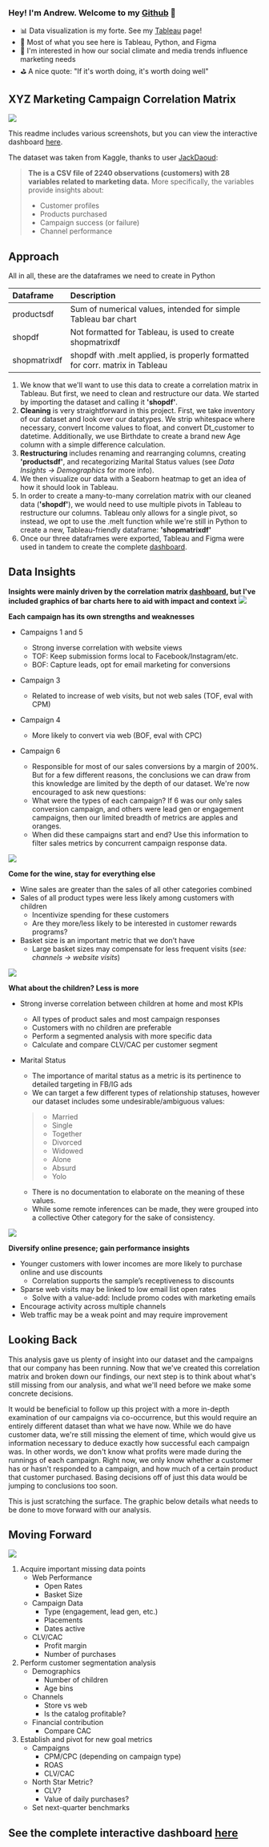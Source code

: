 ### Hey! I'm Andrew. Welcome to my [Github] 👋

- 📊 Data visualization is my forte. See my [Tableau] page! 
- 🚀 Most of what you see here is Tableau, Python, and Figma
- 🧠 I'm interested in how our social climate and media trends influence marketing needs
- ⛳ A nice quote: "If it's worth doing, it's worth doing well"

## XYZ Marketing Campaign Correlation Matrix

 
![](Dashboard_Screenshots/dashboard.jpg)
 
This readme includes various screenshots, but you can view the interactive dashboard [here].
 
The dataset was taken from Kaggle, thanks to user [JackDaoud]:
>**The is a CSV file of 2240 observations (customers) with 28 variables related to marketing data.** 
>More specifically, the variables provide insights about:
>
>- Customer profiles
>- Products purchased
>- Campaign success (or failure)
>- Channel performance

## Approach




All in all, these are the dataframes we need to create in Python

| Dataframe | Description |
| :----------- | :----------- |
| productsdf | Sum of numerical values, intended for simple Tableau bar chart |
| shopdf | Not formatted for Tableau, is used to create shopmatrixdf |
| shopmatrixdf | shopdf with .melt applied, is properly formatted for corr. matrix in Tableau |

1. We know that we'll want to use this data to create a correlation matrix in Tableau. But first, we need to clean and restructure our data. We started by importing the dataset and calling it **'shopdf'**.
2. **Cleaning** is very straightforward in this project. First, we take inventory of our dataset and look over our datatypes. We strip whitespace where necessary, convert Income values to float, and convert Dt_customer to datetime. Additionally, we use Birthdate to create a brand new Age column with a simple difference calculation.
3. **Restructuring** includes renaming and rearranging columns, creating **'productsdf'**, and recategorizing Marital Status values (see *Data Insights -> Demographics* for more info).
4. We then visualize our data with a Seaborn heatmap to get an idea of how it should look in Tableau.
5. In order to create a many-to-many correlation matrix with our cleaned data (**'shopdf'**), we would need to use multiple pivots in Tableau to restructure our columns. Tableau only allows for a single pivot, so instead, we opt to use the .melt function while we're still in Python to create a new, Tableau-friendly dataframe: **'shopmatrixdf'** 
6. Once our three dataframes were exported, Tableau and Figma were used in tandem to create the complete [dashboard]. 


## Data Insights
**Insights were mainly driven by the correlation matrix [dashboard], but I've included graphics of bar charts here to aid with impact and context** 
![](Dashboard_Screenshots/campaign.png)
 
**Each campaign has its own strengths and weaknesses** 
- Campaigns 1 and 5
    - Strong inverse correlation with website views 
    - TOF: Keep submission forms local to Facebook/Instagram/etc.
    - BOF: Capture leads, opt for email marketing for conversions
     
- Campaign 3 
    - Related to increase of web visits, but not web sales (TOF, eval with CPM)
 
- Campaign 4 
    - More likely to convert via web (BOF, eval with CPC)
 
- Campaign 6 
    - Responsible for most of our sales conversions by a margin of 200%. But for a few different reasons, the conclusions we can draw from this knowledge are limited by the depth of our dataset. We're now encouraged to ask new questions:
    - What were the types of each campaign? If 6 was our only sales conversion campaign, and others were lead gen or engagement campaigns, then our limited breadth of metrics are apples and oranges.
    - When did these campaigns start and end? Use this information to filter sales metrics by concurrent campaign response data.
 
![](Dashboard_Screenshots/product.png)
 
**Come for the wine, stay for everything else** 
- Wine sales are greater than the sales of all other categories combined
- Sales of all product types were less likely among customers with children
    - Incentivize spending for these customers
    - Are they more/less likely to be interested in customer rewards programs?
- Basket size is an important metric that we don’t have
    - Large basket sizes may compensate for less frequent visits (*see: channels -> website visits*)
     
![](Dashboard_Screenshots/demographics.png)
 
**What about the children? Less is more** 
- Strong inverse correlation between children at home and most KPIs
    - All types of product sales and most campaign responses
    - Customers with no children are preferable
    - Perform a segmented analysis with more specific data
    - Calculate and compare CLV/CAC per customer segment

- Marital Status 
    - The importance of marital status as a metric is its pertinence to detailed targeting in FB/IG ads 
    - We can target a few different types of relationship statuses, however our dataset includes some undesirable/ambiguous values:

    >      
    > - Married
    > - Single
    > - Together
    > - Divorced
    > - Widowed
    > - Alone
    > - Absurd
    > - Yolo

    - There is no documentation to elaborate on the meaning of these values. 
    - While some remote inferences can be made, they were grouped into a collective Other category for the sake of consistency.
     
![](Dashboard_Screenshots/channel.png)
 
**Diversify online presence; gain performance insights**
- Younger customers with lower incomes are more likely to purchase online and use discounts
    - Correlation supports the sample’s receptiveness to discounts
- Sparse web visits may be linked to low email list open rates
    - Solve with a value-add: Include promo codes with marketing emails
- Encourage activity across multiple channels
- Web traffic may be a weak point and may require improvement
 
## Looking Back

This analysis gave us plenty of insight into our dataset and the campaigns that our company has been running. Now that we've created this correlation matrix and broken down our findings, our next step is to think about what's still missing from our analysis, and what we'll need before we make some concrete decisions.

It would be beneficial to follow up this project with a more in-depth examination of our campaigns via co-occurrence, but this would require an entirely different dataset than what we have now. While we do have customer data, we're still missing the element of time, which would give us information necessary to deduce exactly how successful each campaign was. In other words, we don't know what profits were made during the runnings of each campaign. Right now, we only know whether a customer has or hasn't responded to a campaign, and how much of a certain product that customer purchased. Basing decisions off of just this data would be jumping to conclusions too soon.

This is just scratching the surface. The graphic below details what needs to be done to move forward with our analysis.

## Moving Forward
 
![](Dashboard_Screenshots/moving_forward.png)
 
1. Acquire important missing data points
    - Web Performance
        - Open Rates
        - Basket Size
    - Campaign Data
        - Type (engagement, lead gen, etc.)
        - Placements
        - Dates active
    - CLV/CAC
        - Profit margin
        - Number of purchases
2. Perform customer segmentation analysis
    - Demographics
        - Number of children
        - Age bins
    - Channels
        - Store vs web
        - Is the catalog profitable?
    - Financial contribution
        - Compare CAC
3. Establish and pivot for new goal metrics
    - Campaigns
        - CPM/CPC (depending on campaign type)
        - ROAS
        - CLV/CAC
    - North Star Metric?
        - CLV?
        - Value of daily purchases?
    - Set next-quarter benchmarks
## See the complete interactive dashboard [here]

</details>

[Tableau]: https://public.tableau.com/app/profile/andrew.bruening
[Github]: https://github.com/andrewbruening
[here]: https://public.tableau.com/views/MarketingCampaignCorrelationMatrix/Dashboard1?:language=en-US&:display_count=n&:origin=viz_share_link
[dashboard]: https://public.tableau.com/views/MarketingCampaignCorrelationMatrix/Dashboard1?:language=en-US&:display_count=n&:origin=viz_share_link
[JackDaoud]: https://www.kaggle.com/jackdaoud/marketing-data
